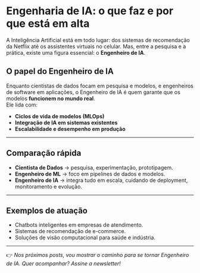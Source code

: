 # Engenharia de IA: o que faz e por que está em alta

A Inteligência Artificial está em todo lugar: dos sistemas de recomendação da Netflix até os assistentes virtuais no celular. Mas, entre a pesquisa e a prática, existe uma figura essencial: o **Engenheiro de IA**.



## O papel do Engenheiro de IA
Enquanto cientistas de dados focam em pesquisa e modelos, e engenheiros de software em aplicações, o Engenheiro de IA é quem garante que os modelos **funcionem no mundo real**.  
Ele lida com:  
- **Ciclos de vida de modelos (MLOps)**  
- **Integração de IA em sistemas existentes**  
- **Escalabilidade e desempenho em produção**  

---

## Comparação rápida
- **Cientista de Dados** → pesquisa, experimentação, prototipagem.  
- **Engenheiro de ML** → foco em pipelines de dados e modelos.  
- **Engenheiro de IA** → integra tudo em escala, cuidando de deployment, monitoramento e evolução.  

---

## Exemplos de atuação
- Chatbots inteligentes em empresas de atendimento.  
- Sistemas de recomendação de e-commerce.  
- Soluções de visão computacional para saúde e indústria.  

---

👉 *Nos próximos posts, vou mostrar o caminho para se tornar Engenheiro de IA. Quer acompanhar? Assine a newsletter!*
